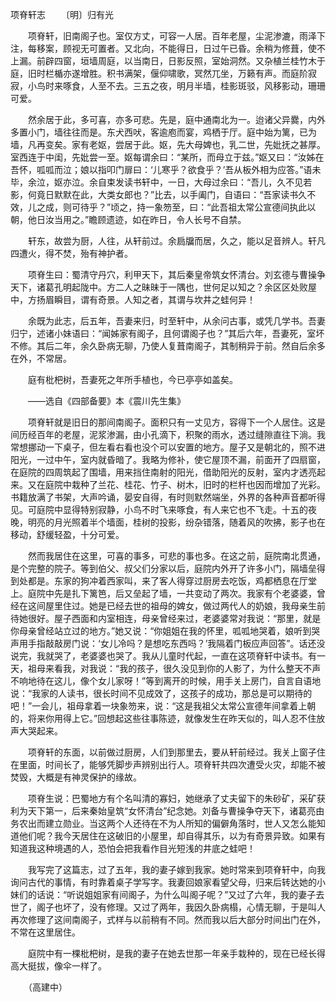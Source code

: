 项脊轩志
　　〔明〕归有光 

　　项脊轩，旧南阁子也。室仅方丈，可容一人居。百年老屋，尘泥渗漉，雨泽下注，每移案，顾视无可置者。又北向，不能得日，日过午已昏。余稍为修葺，使不上漏。前辟四窗，垣墙周庭，以当南日，日影反照，室始洞然。又杂植兰桂竹木于庭，旧时栏楯亦遂增胜。积书满架，偃仰啸歌，冥然兀坐，万籁有声。而庭阶寂寂，小鸟时来啄食，人至不去。三五之夜，明月半墙，桂影斑驳，风移影动，珊珊可爱。

　　然余居于此，多可喜，亦多可悲。先是，庭中通南北为一。迨诸父异爨，内外多置小门，墙往往而是。东犬西吠，客逾庖而宴，鸡栖于厅。庭中始为篱，已为墙，凡再变矣。家有老妪，尝居于此。妪，先大母婢也，乳二世，先妣抚之甚厚。室西连于中闺，先妣尝一至。妪每谓余曰：“某所，而母立于兹。”妪又曰：“汝姊在吾怀，呱呱而泣；娘以指叩门扉曰：‘儿寒乎？欲食乎？’吾从板外相为应答。”语未毕，余泣，妪亦泣。余自束发读书轩中，一日，大母过余曰：“吾儿，久不见若影，何竟日默默在此，大类女郎也？”比去，以手阖门，自语曰：“吾家读书久不效，儿之成，则可待乎？”顷之，持一象笏至，曰：“此吾祖太常公宣德间执此以朝，他日汝当用之。”瞻顾遗迹，如在昨日，令人长号不自禁。

　　轩东，故尝为厨，人往，从轩前过。余扃牖而居，久之，能以足音辨人。轩凡四遭火，得不焚，殆有神护者。

　　项脊生曰：蜀清守丹穴，利甲天下，其后秦皇帝筑女怀清台。刘玄德与曹操争天下，诸葛孔明起陇中。方二人之昧昧于一隅也，世何足以知之？余区区处败屋中，方扬眉瞬目，谓有奇景。人知之者，其谓与坎井之蛙何异！

　　余既为此志，后五年，吾妻来归，时至轩中，从余问古事，或凭几学书。吾妻归宁，述诸小妹语曰：“闻姊家有阁子，且何谓阁子也？”其后六年，吾妻死，室坏不修。其后二年，余久卧病无聊，乃使人复葺南阁子，其制稍异于前。然自后余多在外，不常居。

　　庭有枇杷树，吾妻死之年所手植也，今已亭亭如盖矣。

　　——选自《四部备要》本《震川先生集》　

　　项脊轩就是旧日的那间南阁子。面积只有一丈见方，容得下一个人居住。这是间历经百年的老屋，泥浆渗漏，由小孔滴下，积聚的雨水，透过缝隙直往下淌。我常想挪动一下桌子，但左看右看也没个可以安置的地方。屋子又是朝北的，照不进阳光，一过中午，室内就昏暗了。我略为修补，使它屋顶不漏，前面开了四扇窗，在庭院的四周筑起了围墙，用来挡住南射的阳光，借助阳光的反射，室内才透亮起来。又在庭院中栽种了兰花、桂花、竹子、树木，旧时的栏杆也因而增加了光彩。书籍放满了书架，大声吟诵，晏安自得，有时则默然端坐，外界的各种声音都听得见。可庭院中显得特别寂静，小鸟不时飞来啄食，有人来它也不飞走。十五的夜晚，明亮的月光照着半个墙面，桂树的投影，纷杂错落，随着风的吹拂，影子也在移动，舒缓轻盈，十分可爱。

　　然而我居住在这里，可喜的事多，可悲的事也多。在这之前，庭院南北贯通，是个完整的院子。等到伯父、叔父们分家以后，庭院内外开了许多小门，隔墙垒得到处都是。东家的狗冲着西家叫，来了客人得穿过厨房去吃饭，鸡都栖息在厅堂上。庭院中先是扎下篱笆，后又垒起了墙，一共变动了两次。我家有个老婆婆，曾经在这间屋里住过。她是已经去世的祖母的婢女，做过两代人的奶娘，我母亲生前待她很好。屋子西面和内室相连，母亲曾经来过，老婆婆常对我说：“那里，就是你母亲曾经站立过的地方。”她又说：“你姐姐在我的怀里，呱呱地哭着，娘听到哭声用手指敲敲房门说：‘女儿冷吗？是想吃东西吗？’我隔着门板应声回答”。话还没说完，我就哭了，老婆婆也哭了。我从儿童时代起，一直在这项脊轩中读书。有一天，祖母来看我，对我说：“我的孩子，很久没见到你的人影了，为什么整天不声不响地待在这儿，像个女儿家呀！”等到离开的时候，用手关上房门，自言自语地说：“我家的人读书，很长时间不见成效了，这孩子的成功，那总是可以期待的吧！”一会儿，祖母拿着一块象笏来，说：“这是我祖父太常公宣德年间拿着上朝的，将来你用得上它。”回想起这些往事陈迹，就像发生在昨天似的，叫人忍不住放声大哭起来。

　　项脊轩的东面，以前做过厨房，人们到那里去，要从轩前经过。我关上窗子住在里面，时间长了，能够凭脚步声辨别出行人。项脊轩共四次遭受火灾，却能不被焚毁，大概是有神灵保护的缘故。

　　项脊生说：巴蜀地方有个名叫清的寡妇，她继承了丈夫留下的朱砂矿，采矿获利为天下第一，后来秦始皇筑“女怀清台”纪念她。刘备与曹操争夺天下，诸葛亮由务农出而建立勋业。当这两个人还待在不为人所知的偏僻角落时，世人又怎么能知道他们呢？我今天居住在这破旧的小屋里，却自得其乐，以为有奇景异致。如果有知道我这种境遇的人，恐怕会把我看作目光短浅的井底之蛙吧！

　　我写完了这篇志，过了五年，我的妻子嫁到我家。她时常来到项脊轩中，向我询问古代的事情，有时靠着桌子学写字。我妻回娘家看望父母，归来后转达她的小妹们的话说：“听说姐姐家有间阁子，为什么叫阁子呢？”又过了六年，我的妻子去世了，阁子也坏了，没有修理。又过了两年，我因久卧病榻，心情无聊，于是叫人再次修理了这间南阁子，式样与以前稍有不同。然而我以后大部分时间出门在外，不常在这里居住。

　　庭院中有一棵枇杷树，是我的妻子在她去世那一年亲手栽种的，现在已经长得高大挺拔，像伞一样了。

　　（高建中） 


